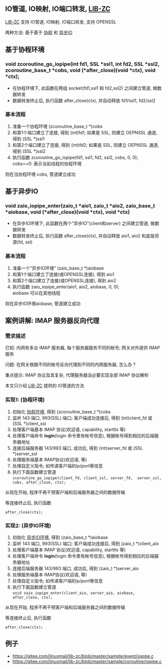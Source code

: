 <A name="readme_md" id="readme_md"></A>

## IO管道, IO映射, IO端口转发, [LIB-ZC](https://gitee.com/linuxmail/lib-zc#readme_md)

[LIB-ZC](https://gitee.com/linuxmail/lib-zc#readme_md)
支持 IO管道, IO映射, IO端口转发, 支持 OPENSSL

两种方法: 基于基于 [协程](./coroutine.md) 和 [异步IO](./aio.md)

## 基于协程环境

### void zcoroutine_go_iopipe(int fd1, SSL *ssl1, int fd2, SSL *ssl2, zcoroutine_base_t *cobs, void (*after_close)(void *ctx), void *ctx);

* 在协程环境下, 此函数在两组 socket(fd1,ssl1 和 fd2,ssl2) 之间建立管道, 做数据转发 
* 数据转发终止后, 执行函数 after_close(ctx), 并自动释放 fd1/ssl1, fd2/ssl2

### 基本流程

1. 准备一个协程环境 (zcoroutine_base_t *)cobs
2. 和第1个端口建立了连接, 得到 (int)fd1; 如果是 SSL, 则建立 OEPNSSL 通道, 得到 (SSL *)ssl1
3. 和第2个端口建立了连接, 得到 (int)fd2; 如果是 SSL, 则建立 OEPNSSL 通道, 得到 (SSL *)ssl2
4. 执行函数 zcoroutine_go_iopipe(fd1, ssl1, fd2, ssl2, cobs, 0, 0);<BR />cobs==0: 表示当前线程的协程环境

则在当协程环境 cobs, 管道建立成功


## 基于异步IO

### void zaio_iopipe_enter(zaio_t *aio1, zaio_t *aio2, zaio_base_t *aiobase, void (*after_close)(void *ctx), void *ctx)

* 在异步IO环境下, 此函数在两个"异步IO"(client和server) 之间建立管道, 做数据转发
* 数据转发终止后, 执行函数 after_close(ctx), 并自动释放 aio1, aio2 和底层资源(fd, ssl)

### 基本流程

1. 准备一个"异步IO环境" (zaio_base_t *)aiobase
2. 和第1个端口建立了连接(或OPENSSL连接), 得到 aio1
3. 和第2个端口建立了连接(或OPENSSL连接), 得到 aio2
4. 执行函数 zaio_iopipe_enter(aio1, aio2, aiobase, 0, 0);<BR />aiobase 可以在其他线程

则在异步IO环境aiobase, 管道建立成功

## 案例讲解: IMAP 服务器反向代理

### 需求描述

已知: 内网有多台 IMAP 服务器, 每个服务器服务不同的帐号; 网关对外提供 IMAP 服务

问题: 在网关根据不同的帐号反向代理到不同的内网服务器, 怎么办 ?

重点提示: IMAP 协议及其复杂, 代理服务器没必要实现全部 IMAP 协议解析

本文只介绍 [LIB-ZC](https://gitee.com/linuxmail/lib-zc#readme_md) 提供的 IO管道的方法

### 实现1: (协程环境)

1. 初始化 [协程环境](./coroutine.md), 得到 (zcoroutine_base_t *)cobs
2. 监听 143 端口, 993(SSL) 端口; 客户端成功连接后, 得到 (int)client_fd 或 (SSL *)client_ssl
3. 处理客户端基本 IMAP 协议(欢迎语, capability, starttls 等)
4. 处理客户端命令 **login**(login 命令里有帐号信息), 根据帐号得到相应的后端服务器地址
5. 连接后端服务器 143/993 端口, 成功后, 得到 (int)server_fd 或 (SSL *)server_ssl
6. 处理服务端基本 IMAP协议(欢迎语, 等)
7. 处理自定义指令; 如传递客户端的ip/port等信息
8. 执行下面函数建立管道<BR />
    ```zcoroutine_go_iopipe(client_fd, client_ssl, server_fd,  server_ssl, cobs, after_close, ctx);```

从现在开始, 程序不再干预客户端和后端服务器之间的数据传输

等连接终止后, 执行函数

```
after_close(ctx);
```

### 实现2: (异步IO环境)

1. 初始化 [异步IO环境](./aio.md), 得到 (zaio_base_t *)aiobase
2. 监听 143 端口, 993(SSL) 端口; 客户端成功连接后, 得到 (zaio_t *)client_aio
3. 处理客户端基本 IMAP 协议(欢迎语, capability, starttls 等)
4. 处理客户端命令 **login**(login 命令里有帐号信息), 根据帐号得到相应的后端服务器地址
5. 连接后端服务器 143/993 端口, 成功后, 得到 (zaio_t *)server_aio
6. 处理服务端基本 IMAP协议(欢迎语, 等)
7. 处理自定义指令; 如传递客户端的ip/port等信息
8. 执行下面函数建立管道 <BR />
    ```void zaio_iopipe_enter(client_aio, server_aio, aiobase, after_close, ctx);```

从现在开始, 程序不再干预客户端和后端服务器之间的数据传输

等连接终止后, 执行函数

```
after_close(ctx);
```

## 例子

* https://gitee.com/linuxmail/lib-zc/blob/master/sample/event/iopipe.c
* https://gitee.com/linuxmail/lib-zc/blob/master/sample/coroutine/iopipe.c

